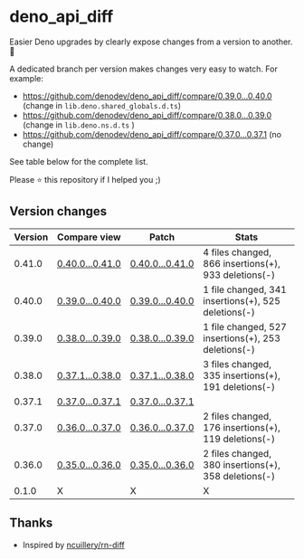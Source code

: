 # deno_api_diff

Easier Deno upgrades by clearly expose changes from a version to another. 🚀

A dedicated branch per version makes changes very easy to watch.
For example:

* https://github.com/denodev/deno_api_diff/compare/0.39.0...0.40.0
(change in `lib.deno.shared_globals.d.ts`)
* https://github.com/denodev/deno_api_diff/compare/0.38.0...0.39.0
(change in `lib.deno.ns.d.ts` )
* https://github.com/denodev/deno_api_diff/compare/0.37.0...0.37.1
(no change)

See table below for the complete list.

Please :star: this repository if I helped you ;)

## Version changes

Version|Compare view|Patch|Stats
----|----|----|----
0.41.0|[0.40.0...0.41.0](https://github.com/justjavac/deno_diff/compare/0.40.0...0.41.0)|[0.40.0...0.41.0](https://github.com/justjavac/deno_diff/compare/0.40.0...0.41.0.diff)| 4 files changed, 866 insertions(+), 933 deletions(-)
0.40.0|[0.39.0...0.40.0](https://github.com/denodev/deno_api_diff/compare/0.39.0...0.40.0)|[0.39.0...0.40.0](https://github.com/denodev/deno_api_diff/compare/0.39.0...0.40.0.diff)| 1 file changed, 341 insertions(+), 525 deletions(-)
0.39.0|[0.38.0...0.39.0](https://github.com/denodev/deno_api_diff/compare/0.38.0...0.39.0)|[0.38.0...0.39.0](https://github.com/denodev/deno_api_diff/compare/0.38.0...0.39.0.diff)| 1 file changed, 527 insertions(+), 253 deletions(-)
0.38.0|[0.37.1...0.38.0](https://github.com/denodev/deno_api_diff/compare/0.37.1...0.38.0)|[0.37.1...0.38.0](https://github.com/denodev/deno_api_diff/compare/0.37.1...0.38.0.diff)| 3 files changed, 335 insertions(+), 191 deletions(-)
0.37.1|[0.37.0...0.37.1](https://github.com/denodev/deno_api_diff/compare/0.37.0...0.37.1)|[0.37.0...0.37.1](https://github.com/denodev/deno_api_diff/compare/0.37.0...0.37.1.diff)|
0.37.0|[0.36.0...0.37.0](https://github.com/denodev/deno_api_diff/compare/0.36.0...0.37.0)|[0.36.0...0.37.0](https://github.com/denodev/deno_api_diff/compare/0.36.0...0.37.0.diff)| 2 files changed, 176 insertions(+), 119 deletions(-)
0.36.0|[0.35.0...0.36.0](https://github.com/denodev/deno_api_diff/compare/0.35.0...0.36.0)|[0.35.0...0.36.0](https://github.com/denodev/deno_api_diff/compare/0.35.0...0.36.0.diff)| 2 files changed, 380 insertions(+), 358 deletions(-)
0.1.0|X|X|X

## Thanks

- Inspired by [ncuillery/rn-diff](https://github.com/ncuillery/rn-diff)
